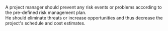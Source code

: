 A project manager should prevent any risk events or problems according to the pre-defined risk management plan.<br>
He should eliminate threats or increase opportunities and thus decrease the project's schedule and cost estimates.<br>
